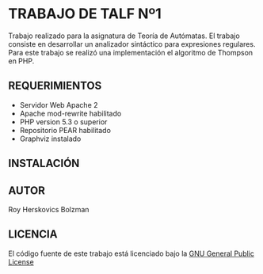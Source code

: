 # TRABAJO DE TALF Nº1

Trabajo realizado para la asignatura de Teoría de Autómatas.
El trabajo consiste en desarrollar un analizador sintáctico para expresiones regulares.
Para este trabajo se realizó una implementación el algoritmo de Thompson en PHP.

## REQUERIMIENTOS

* Servidor Web Apache 2
* Apache mod-rewrite habilitado
* PHP version 5.3 o superior
* Repositorio PEAR habilitado
* Graphviz instalado

## INSTALACIÓN

## AUTOR

Roy Herskovics Bolzman

## LICENCIA

El código fuente de este trabajo está licenciado bajo la [GNU General Public License](http://www.gnu.org/licenses/gpl.html)
